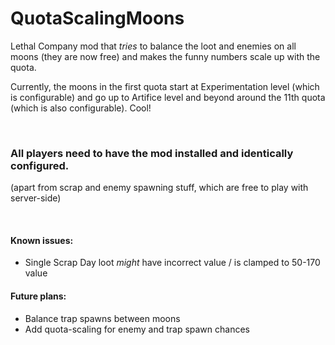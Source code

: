 # QuotaScalingMoons
Lethal Company mod that *tries* to balance the loot and enemies on all moons (they are now free) and makes the funny numbers scale up with the quota.

Currently, the moons in the first quota start at Experimentation level (which is configurable) and go up to Artifice level and beyond around the 11th quota (which is also configurable). Cool!

<br>

### All players need to have the mod installed and identically configured.

(apart from scrap and enemy spawning stuff, which are free to play with server-side)

<br>

#### Known issues:

- Single Scrap Day loot *might* have incorrect value / is clamped to 50-170 value

#### Future plans:

- Balance trap spawns between moons
- Add quota-scaling for enemy and trap spawn chances
